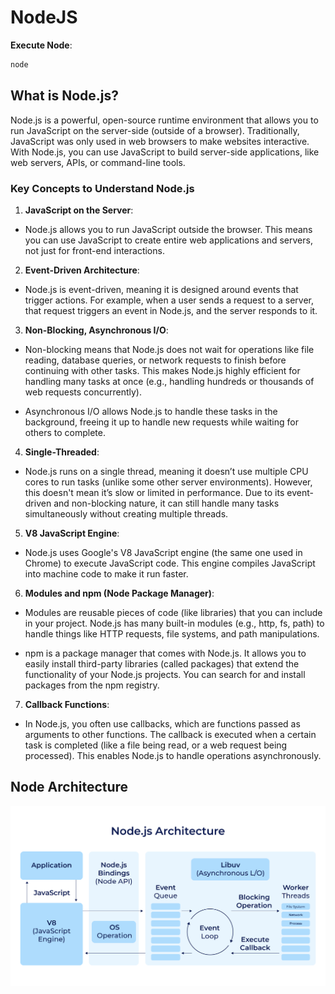 # NodeJS

**Execute Node**:

```bash
node
```

## What is Node.js?

Node.js is a powerful, open-source runtime environment that allows you to run JavaScript on the server-side (outside of a browser). Traditionally, JavaScript was only used in web browsers to make websites interactive. With Node.js, you can use JavaScript to build server-side applications, like web servers, APIs, or command-line tools.

### Key Concepts to Understand Node.js

1. **JavaScript on the Server**:
  
* Node.js allows you to run JavaScript outside the browser. This means you can use JavaScript to create entire web applications and servers, not just for front-end interactions.

2. **Event-Driven Architecture**:

* Node.js is event-driven, meaning it is designed around events that trigger actions. For example, when a user sends a request to a server, that request triggers an event in Node.js, and the server responds to it.

3. **Non-Blocking, Asynchronous I/O**:
  
* Non-blocking means that Node.js does not wait for operations like file reading, database queries, or network requests to finish before continuing with other tasks. This makes Node.js highly efficient for handling many tasks at once (e.g., handling hundreds or thousands of web requests concurrently).

* Asynchronous I/O allows Node.js to handle these tasks in the background, freeing it up to handle new requests while waiting for others to complete.

4. **Single-Threaded**:

* Node.js runs on a single thread, meaning it doesn’t use multiple CPU cores to run tasks (unlike some other server environments). However, this doesn't mean it’s slow or limited in performance. Due to its event-driven and non-blocking nature, it can still handle many tasks simultaneously without creating multiple threads.

5. **V8 JavaScript Engine**:

* Node.js uses Google's V8 JavaScript engine (the same one used in Chrome) to execute JavaScript code. This engine compiles JavaScript into machine code to make it run faster.

6. **Modules and npm (Node Package Manager)**:

* Modules are reusable pieces of code (like libraries) that you can include in your project. Node.js has many built-in modules (e.g., http, fs, path) to handle things like HTTP requests, file systems, and path manipulations.

* npm is a package manager that comes with Node.js. It allows you to easily install third-party libraries (called packages) that extend the functionality of your Node.js projects. You can search for and install packages from the npm registry.

7. **Callback Functions**:

* In Node.js, you often use callbacks, which are functions passed as arguments to other functions. The callback is executed when a certain task is completed (like a file being read, or a web request being processed). This enables Node.js to handle operations asynchronously.

## Node Architecture

<img src="./assets/node-architecture.png" />
